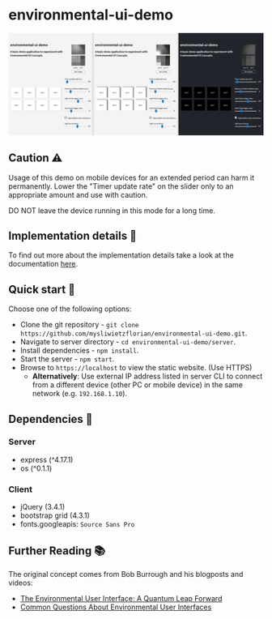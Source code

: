 # environmental-ui-demo

<p align="center">
    <img alt="demonstration overview" src="doc/img/overview-01.png">
</p>

## Caution :warning:

Usage of this demo on mobile devices for an extended period can harm it permanently. Lower the "Timer update rate" on the slider only to an appropriate amount and use with caution.

DO NOT leave the device running in this mode for a long time.

## Implementation details :book:

To find out more about the implementation details take a look at the documentation [here](./doc/implementation.md).

## Quick start :snail:

Choose one of the following options:

- Clone the git repository - `git clone https://github.com/mysliwietzflorian/environmental-ui-demo.git`.
- Navigate to server directory - `cd environmental-ui-demo/server`.
- Install dependencies - `npm install`.
- Start the server - `npm start`.
- Browse to `https://localhost` to view the static website. (Use HTTPS)
    - **Alternatively**: Use external IP address listed in server CLI to connect from a different device (other PC or mobile device) in the same network (e.g. `192.168.1.10`).

## Dependencies :children_crossing:

### Server
- express (^4.17.1)
- os (^0.1.1)

### Client
- jQuery (3.4.1)
- bootstrap grid (4.3.1)
- fonts.googleapis: `Source Sans Pro`

## Further Reading :books:

The original concept comes from Bob Burrough and his blogposts and videos:
- [The Environmental User Interface: A Quantum Leap Forward](https://bobburrough.com/public/post/environmentally_lit_interface_a_quantum_leap_forward/)
- [Common Questions About Environmental User Interfaces](https://bobburrough.com/public/post/surely_you_cant_be_serious_bob/)
